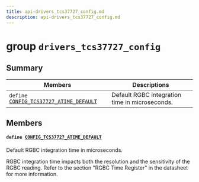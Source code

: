 ```yaml
---
title: api-drivers_tcs37727_config.md
description: api-drivers_tcs37727_config.md
---
```

# group `drivers_tcs37727_config` 

## Summary

 Members                        | Descriptions                                
--------------------------------|---------------------------------------------
`define `[`CONFIG_TCS37727_ATIME_DEFAULT`](#group__drivers__tcs37727__config_1ga61da36545edd6ae23c701ca75c6c1034)            | Default RGBC integration time in microseconds.

## Members

#### `define `[`CONFIG_TCS37727_ATIME_DEFAULT`](#group__drivers__tcs37727__config_1ga61da36545edd6ae23c701ca75c6c1034) 

Default RGBC integration time in microseconds.

RGBC integration time impacts both the resolution and the sensitivity of the RGBC reading. Refer to the section "RGBC Time Register" in the datasheet for more information.

